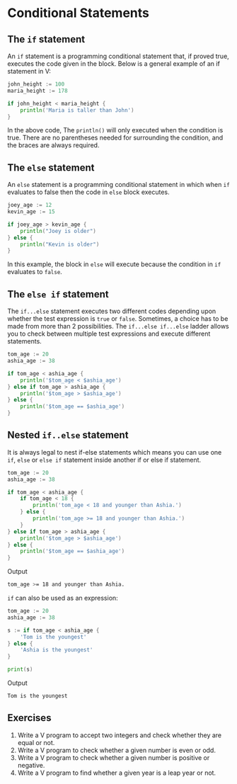 # Conditional Statements

## The `if` statement

An `if` statement is a programming conditional statement that, if proved true, executes the code given in the block. Below is a general example of an if statement in V:

```go
john_height := 100
maria_height := 178

if john_height < maria_height {
    println('Maria is taller than John')
}
```

In the above code, The `println()` will only executed when the condition is true.
There are no parentheses needed for surrounding the condition, and the braces are always required.

## The `else` statement

An `else` statement is a programming conditional statement in which when `if` evaluates to false then the code in `else` block executes.

```go
joey_age := 12
kevin_age := 15

if joey_age > kevin_age {
    println("Joey is older")
} else {
    println("Kevin is older")
}
```

In this example, the block in `else` will execute because the condition in `if` evaluates to `false`.

## The `else if` statement

The `if...else` statement executes two different codes depending upon whether the test expression is `true` or `false`. Sometimes, a choice has to be made from more than 2 possibilities. The `if...else if...else` ladder allows you to check between multiple test expressions and execute different statements.

```go
tom_age := 20
ashia_age := 38

if tom_age < ashia_age {
    println('$tom_age < $ashia_age')
} else if tom_age > ashia_age {
    println('$tom_age > $ashia_age')
} else {
    println('$tom_age == $ashia_age')
}
```

## Nested `if..else` statement

It is always legal to nest if-else statements which means you can use one `if`, `else` or `else if` statement inside another if or else if statement.

```go
tom_age := 20
ashia_age := 38

if tom_age < ashia_age {
    if tom_age < 18 {
        println('tom_age < 18 and younger than Ashia.')
    } else {
        println('tom_age >= 18 and younger than Ashia.')
    }
} else if tom_age > ashia_age {
    println('$tom_age > $ashia_age')
} else {
    println('$tom_age == $ashia_age')
}
```

Output

```bash
tom_age >= 18 and younger than Ashia.
```

`if` can also be used as an expression:

```go
tom_age := 20
ashia_age := 38

s := if tom_age < ashia_age {
    'Tom is the youngest'
} else {
    'Ashia is the youngest'
}

print(s)
```

Output

```bash
Tom is the youngest
```

## Exercises

1. Write a V program to accept two integers and check whether they are equal or not.
2. Write a V program to check whether a given number is even or odd.
3. Write a V program to check whether a given number is positive or negative.
4. Write a V program to find whether a given year is a leap year or not.
